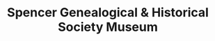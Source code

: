 ---
layout: repo
title: "Spencer Genealogical & Historical Society Museum"
id: 24650
permalink: repos/24650/
---